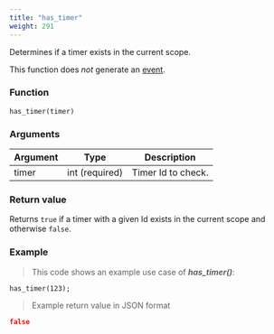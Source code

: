 ```yaml
---
title: "has_timer"
weight: 291
---
```


Determines if a timer exists in the current scope.

This function does *not* generate an [event](../../overview/events).

### Function

`has_timer(timer)`

### Arguments

Argument | Type | Description
-------- | ---- | -----------
timer | int (required) | Timer Id to check.

### Return value

Returns `true` if a timer with a given Id exists in the current scope and otherwise `false`.

### Example

> This code shows an example use case of ***has_timer()***:

```thingsdb,json_response,@t
has_timer(123);
```

> Example return value in JSON format

```json
false
```
